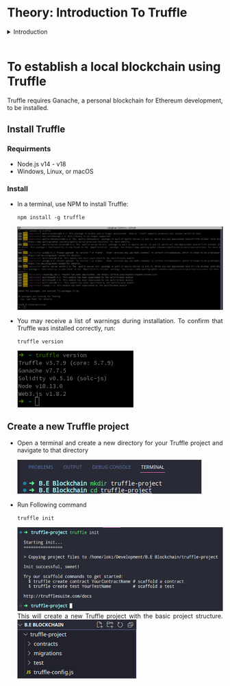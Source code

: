 # Theory: Introduction To Truffle

<style>
p{
    text-align: justify
}
</style>

<details>
<summary>Introduction</summary>
Truffle is a popular development framework for Ethereum blockchain-based decentralized applications (dApps). It provides a suite of tools that simplifies the development process of smart contracts and dApps on Ethereum, allowing developers to focus on the core logic of their applications.

Truffle includes a development environment, a testing framework, and a deployment pipeline, making it a comprehensive solution for building and deploying decentralized applications. Some of the key features of Truffle include:

1.  Smart contract compilation and linking
2.  ontract migration management
3.  Automated contract testing
4.  Built-in support for popular development frameworks like React and Angular
5.  Integration with various Ethereum clients like Ganache and Infura
6.  Network management for deploying contracts to various Ethereum 7. networks

Overall, Truffle is a powerful tool for developers looking to build decentralized applications on Ethereum. It helps simplify the development process by providing a comprehensive suite of tools that streamline contract development, testing, and deployment.

</details>
<br>

# To establish a local blockchain using Truffle

Truffle requires Ganache, a personal blockchain for Ethereum development, to be installed.

## Install Truffle

### Requirments

- Node.js v14 - v18
- Windows, Linux, or macOS

### Install

- In a terminal, use NPM to install Truffle:

  ```
  npm install -g truffle
  ```

  ![npm install -g truffle](install-truffle.png)

- You may receive a list of warnings during installation. To confirm that Truffle was installed correctly, run:

  ```
  truffle version
  ```

  ![Alt text](truffle-version.png)

## Create a new Truffle project

- Open a terminal and create a new directory for your Truffle project and navigate to that directory

  ![Alt text](create-truflle-project-directory.png)

- Run Following command
  ```
  truffle init
  ```
  ![Alt text](truffle-init.png)
  This will create a new Truffle project with the basic project structure.
  ![Alt text](truffle-project-directory.png)
